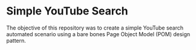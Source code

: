 # Simple YouTube Search

The objective of this repository was to create a simple YouTube search automated scenario using a bare bones Page Object Model (POM) design pattern.
